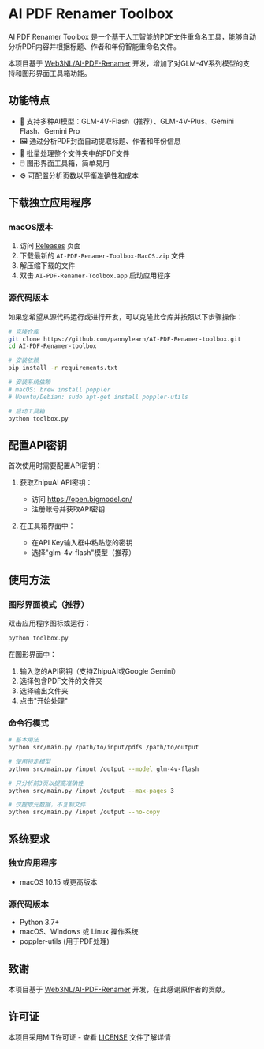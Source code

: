 # AI PDF Renamer Toolbox

AI PDF Renamer Toolbox 是一个基于人工智能的PDF文件重命名工具，能够自动分析PDF内容并根据标题、作者和年份智能重命名文件。

本项目基于 [Web3NL/AI-PDF-Renamer](https://github.com/Web3NL/AI-PDF-Renamer) 开发，增加了对GLM-4V系列模型的支持和图形界面工具箱功能。

## 功能特点

- 🧠 支持多种AI模型：GLM-4V-Flash（推荐）、GLM-4V-Plus、Gemini Flash、Gemini Pro
- 🖼️ 通过分析PDF封面自动提取标题、作者和年份信息
- 📁 批量处理整个文件夹中的PDF文件
- 🖱️ 图形界面工具箱，简单易用
- ⚙️ 可配置分析页数以平衡准确性和成本

## 下载独立应用程序

### macOS版本

1. 访问 [Releases](https://github.com/pannylearn/AI-PDF-Renamer-toolbox/releases) 页面
2. 下载最新的 `AI-PDF-Renamer-Toolbox-MacOS.zip` 文件
3. 解压缩下载的文件
4. 双击 `AI-PDF-Renamer-Toolbox.app` 启动应用程序

### 源代码版本

如果您希望从源代码运行或进行开发，可以克隆此仓库并按照以下步骤操作：

```bash
# 克隆仓库
git clone https://github.com/pannylearn/AI-PDF-Renamer-toolbox.git
cd AI-PDF-Renamer-toolbox

# 安装依赖
pip install -r requirements.txt

# 安装系统依赖
# macOS: brew install poppler
# Ubuntu/Debian: sudo apt-get install poppler-utils

# 启动工具箱
python toolbox.py
```

## 配置API密钥

首次使用时需要配置API密钥：

1. 获取ZhipuAI API密钥：
   - 访问 https://open.bigmodel.cn/
   - 注册账号并获取API密钥

2. 在工具箱界面中：
   - 在API Key输入框中粘贴您的密钥
   - 选择"glm-4v-flash"模型（推荐）

## 使用方法

### 图形界面模式（推荐）

双击应用程序图标或运行：

```bash
python toolbox.py
```

在图形界面中：
1. 输入您的API密钥（支持ZhipuAI或Google Gemini）
2. 选择包含PDF文件的文件夹
3. 选择输出文件夹
4. 点击"开始处理"

### 命令行模式

```bash
# 基本用法
python src/main.py /path/to/input/pdfs /path/to/output

# 使用特定模型
python src/main.py /input /output --model glm-4v-flash

# 只分析前3页以提高准确性
python src/main.py /input /output --max-pages 3

# 仅提取元数据，不复制文件
python src/main.py /input /output --no-copy
```

## 系统要求

### 独立应用程序
- macOS 10.15 或更高版本

### 源代码版本
- Python 3.7+
- macOS、Windows 或 Linux 操作系统
- poppler-utils (用于PDF处理)

## 致谢

本项目基于 [Web3NL/AI-PDF-Renamer](https://github.com/Web3NL/AI-PDF-Renamer) 开发，在此感谢原作者的贡献。

## 许可证

本项目采用MIT许可证 - 查看 [LICENSE](LICENSE) 文件了解详情